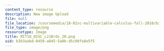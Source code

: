 ```yaml
---
content_type: resource
description: New image Upload
file: null
file_location: /coursemedia/18-02sc-multivariable-calculus-fall-2010/b3b3aabd0450a8455a8bd5c08fa8e5f5_MIT18_02SC_L21Brds_20.png
file_type: image/png
resourcetype: Image
title: MIT18_02SC_L21Brds_20.png
uid: b3b3aabd-0450-a845-5a8b-d5c08fa8e5f5
---
```

